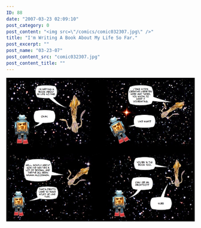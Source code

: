 ```yaml
---
ID: 88
date: "2007-03-23 02:09:10"
post_category: 0
post_content: "<img src=\"/comics/comic032307.jpg\" />"
title: "I'm Writing A Book About My Life So Far."
post_excerpt: ""
post_name: "03-23-07"
post_content_src: "comic032307.jpg"
post_content_title: ""
---
```



[![](/comics-hi-res/comic032307.jpg)](/comics-hi-res/comic032307.jpg)
